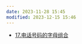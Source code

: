 ```yaml
---
date: 2023-11-28 15:45
modified: 2023-12-15 15:46
---
```

- [17.电话号码的字母组合](https://leetcode.cn/problems/letter-combinations-of-a-phone-number/)
